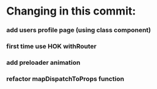 # Changing in this commit:

### add users profile page (using class component)
### first time use HOK withRouter
### add preloader animation
### refactor mapDispatchToProps function






